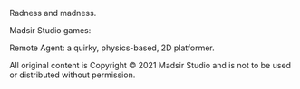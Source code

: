 Radness and madness.

Madsir Studio games:

Remote Agent: a quirky, physics-based, 2D platformer.

All original content is Copyright © 2021 Madsir Studio and is not to be used or distributed without permission.

